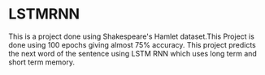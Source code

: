 # LSTMRNN
This is a project done using Shakespeare's Hamlet dataset.This Project is done using 100 epochs giving almost 75% accuracy. This project predicts the next word of the sentence using LSTM RNN which uses long term and short term memory.
